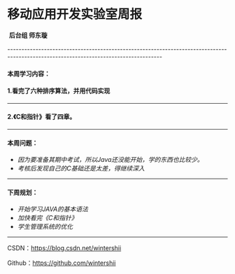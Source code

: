 # 移动应用开发实验室周报

​                                                                     **后台组    师东璇**

​     -------------------------------------------------------------------------------------------------------------------------------------

#### 本周学习内容：

#### 1.看完了六种排序算法，并用代码实现

------

#### 2.《C和指针》看了四章。

------

#### 本周问题：
- *因为要准备其期中考试，所以Java还没能开始，学的东西也比较少。*
- *考核后发现自己的C基础还是太差，得继续深入*

--------

#### 下周规划：

- *开始学习JAVA的基本语法*
- *加快看完《C和指针》*
- *学生管理系统的优化*
------

CSDN：https://blog.csdn.net/wintershii

Github：https://github.com/wintershii